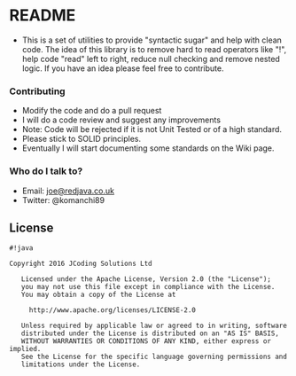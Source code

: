 # README #

* This is a set of utilities to provide "syntactic sugar" and help with clean code. The idea of this library is to remove hard to read operators like "!", help code "read" left to right, reduce null checking and remove nested logic. If you have an idea please feel free to contribute.

### Contributing ###
* Modify the code and do a pull request
* I will do a code review and suggest any improvements
* Note: Code will be rejected if it is not Unit Tested or of a high standard.
* Please stick to SOLID principles.
* Eventually I will start documenting some standards on the Wiki page.


### Who do I talk to? ###

* Email: joe@redjava.co.uk
* Twitter: @komanchi89

## License ##


```
#!java

Copyright 2016 JCoding Solutions Ltd

   Licensed under the Apache License, Version 2.0 (the "License");
   you may not use this file except in compliance with the License.
   You may obtain a copy of the License at

     http://www.apache.org/licenses/LICENSE-2.0

   Unless required by applicable law or agreed to in writing, software
   distributed under the License is distributed on an "AS IS" BASIS,
   WITHOUT WARRANTIES OR CONDITIONS OF ANY KIND, either express or implied.
   See the License for the specific language governing permissions and
   limitations under the License.
```